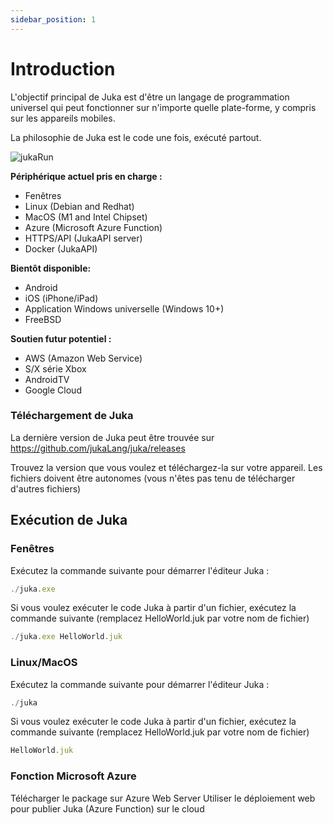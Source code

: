 ```yaml
---
sidebar_position: 1
---
```


# Introduction

L'objectif principal de Juka est d'être un langage de programmation universel qui peut fonctionner sur n'importe quelle plate-forme, y compris sur les appareils mobiles.

La philosophie de Juka est le code une fois, exécuté partout.

![jukaRun](https://user-images.githubusercontent.com/11934545/171545920-02493491-fa44-40d6-9a5b-46b2f90f8301.gif)

__Périphérique actuel pris en charge :__
- Fenêtres
- Linux (Debian and Redhat)
- MacOS (M1 and Intel Chipset)
- Azure (Microsoft Azure Function)
- HTTPS/API (JukaAPI server)
- Docker (JukaAPI)

__Bientôt disponible:__
- Android
- iOS (iPhone/iPad)
- Application Windows universelle (Windows 10+)
- FreeBSD

__Soutien futur potentiel :__
- AWS (Amazon Web Service)
- S/X série Xbox
- AndroidTV
- Google Cloud


### Téléchargement de Juka
La dernière version de Juka peut être trouvée sur https://github.com/jukaLang/juka/releases

Trouvez la version que vous voulez et téléchargez-la sur votre appareil. Les fichiers doivent être autonomes (vous n'êtes pas tenu de télécharger d'autres fichiers)

## Exécution de Juka

### Fenêtres

Exécutez la commande suivante pour démarrer l'éditeur Juka :

```jsx
./juka.exe
```

Si vous voulez exécuter le code Juka à partir d'un fichier, exécutez la commande suivante (remplacez HelloWorld.juk par votre nom de fichier)

```jsx
./juka.exe HelloWorld.juk
```

### Linux/MacOS

Exécutez la commande suivante pour démarrer l'éditeur Juka :
```jsx
./juka
```

Si vous voulez exécuter le code Juka à partir d'un fichier, exécutez la commande suivante (remplacez HelloWorld.juk par votre nom de fichier)

```jsx
HelloWorld.juk
```


### Fonction Microsoft Azure

Télécharger le package sur Azure Web Server Utiliser le déploiement web pour publier Juka (Azure Function) sur le cloud
